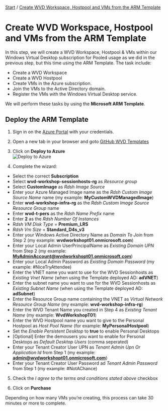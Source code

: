 [Start](/CA-Microsoft-WVD_ARM-Workshop/) / [Create WVD Workspace, Hostpool and VMs from the ARM Template](/CA-Microsoft-WVD_ARM-Workshop/Create%20WVD%20Hostpool%20and%20VMs%20using%20the%20ARM%20Template/)
# Create WVD Workspace, Hostpool and VMs from the ARM Template

In this step, we will create a WVD Workspace, Hostpool & VMs within our Windows Virtual Desktop subscription for Pooled usage as we did in the previous step, but this time using the ARM Template. The task include:

* Create a WVD Workspace
* Create a WVD Hostpool
* Create VMs in the Azure subscription.
* Join the VMs to the Active Directory domain.
* Register the VMs with the Windows Virtual Desktop service.

We will perform these tasks by using the **Microsoft ARM Template**. 

## Deploy the ARM Template
1. Sign in on the [Azure Portal](https://portal.azure.com) with your credentials.


2. Open a new tab in your browser and goto [GitHub WVD Templates](https://github.com/Azure/RDS-Templates/tree/master/wvd-templates/Create%20and%20provision%20WVD%20host%20pool)

3. Click on **Deploy to Azure**<br/>
![Deploy to Azure](https://michawets.github.io/CA-Microsoft-WVD_ARM-Workshop/images/GitHub-WVD-DeployToAzure.png)

4. Complete the wizard:
 - Select the correct **Subscription**
 - Select **wvd-workshop-sessionhosts-rg** as *Resource group*
 - Select **CustomImage** as *Rdsh Image Source*
 - Enter your Azure Managed Image name as the *Rdsh Custom Image Source Name* name (my example: **MyCustomWVDManagedImage**)
 - Enter **wvd-workshop-infra-rg** as the *Rdsh Custom Image Source Resource Group* name
 - Enter **wvd-t-pers** as the *Rdsh Name Prefix* name
 - Enter **2** as the *Rdsh Number Of Instances*
 - *Rdsh VM Disk Type* = **Premium_LRS**
 - *Rdsh Vm Size* = **Standard_D4s_v3**
 - Enter your Windows Active Directory Name as *Domain To Join* from Step 2 (my example: **wvdworkshopt01.onmicrosoft.com**)
 - Enter your Local Admin UserPrincipalName as *Existing Domain UPN* from Step 2 (my example: **MyAdminAccount@wvdworkshopt01.onmicrosoft.com**)
 - Enter your Local Admin Password as *Existing Domain Password* (my example: #NiceTryAttendee)
 - Enter the VNET name you want to use for the WVD Sessionhosts as *Existing Vnet Name* (when using the Template deployed AD: **adVNET**)
 - Enter the subnet name you want to use for the WVD Sessionhosts as *Existing Subnet Name* (when using the Template deployed AD: **adSubnet**)
 - Enter the Resource Group name containing the VNET as *Virtual Network Resource Group Name* (my example: **wvd-workshop-infra-rg**)
 - Enter the WVD Tenant Name you created in Step 4 as *Existing Tenant Name* (my example: **WvdWorkshopT01**)
 - Enter the WVD Hostpool name you want to give to the Personal Hostpool as *Host Pool Name* (for example: **MyPersonalHostpool**)
 - Set the *Enable Persistent Desktop* to **true** to enable Personal Desktops
 - [Optional] Enter the demousers you want to enable for Personal Desktops as *Default Desktop Users* (comma seperated)
 - Enter your Tenant Creator User UPN as *Tenant Admin Upn Or Application Id* from Step 1 (my example: **admin@wvdworkshopt01.onmicrosoft.com**)
 - Enter your Tenant Creator User Password ad *Tenant Admin Password* from Step 1 (my example: #NotAChance)

 5. Check the *I agree to the terms and conditions stated above* checkbox

 6. Click on **Purchase**

Depending on how many VMs you’re creating, this process can take 30 minutes or more to complete.

<script type="text/javascript">
    setTimeout(function() { 
            document.getElementById("sidebar").style.display = "none";
            document.getElementById("main-content").style.width = "90%"
            var x = document.getElementsByClassName('inner clearfix'); 
            x[0].style.width = "75%";
            var x = document.getElementsByClassName('inner'); 
            x[0].style.width = "90%";
            var x = document.getElementsByTagName('h1'); 
            x[0].style.width = "90%";
            x[0].style.textAlign = "center"
            x[0].innerHTML = "Microsoft & Cloud-Architect WVD Workshop"
        }, 250);
</script>